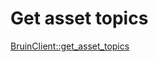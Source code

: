 # Get asset topics 

[BruinClient::get_asset_topics](../../clients/bruin_client/get_asset_topics.md)

